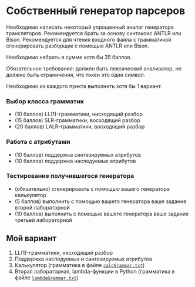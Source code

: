 # Собственный генератор парсеров
Необходимо написать некоторый упрощенный аналог генератора трансляторов. Рекомендуется брать за основу синтаксис ANTLR или Bison. Рекомендуется для чтения входного файла с грамматикой сгенерировать разборщик с помощью ANTLR или Bison.

Необходимо набрать в сумме хотя бы 35 баллов.

Обязательное требование: должен быть лексический анализатор, не должно быть ограничения, что токен это один символ.

Необходимо из каждого пункта выполнить хотя бы 1 вариант.

### Выбор класса грамматик

- (10 баллов) LL(1)-грамматики, нисходящий разбор
- (15 баллов) SLR-грамматики, восходящий разбор
- (20 баллов) LALR-грамматики, восходящий разбор
### Работа с атрибутами

- (10 баллов) поддержка синтезируемых атрибутов
- (10 баллов) поддержка наследуемых атрибутов
### Тестирование получившегося генератора

- (обязательно) сгенерировать с помощью вашего генератора калькулятор
- (5 баллов) выполнить с помощью вашего генератора ваше задание второй лабораторной
- (10 баллов) выполнить с помощью вашего генератора ваше задание третьей лабораторной

## Мой вариант
1) LL(1)-грамматики, нисходящий разбор
2) Поддержка наследуемых и синтезируемых атрибутов
3) Калькулятор (грамматика в файле [`calcGrammar.txt`](src/grammar/calcGrammar.txt))
4) Вторая лабораторная, lambda-функции в Python (грамматика в файле [`lambdaGrammar.txt`](src/grammar/lambdaGrammar.txt))